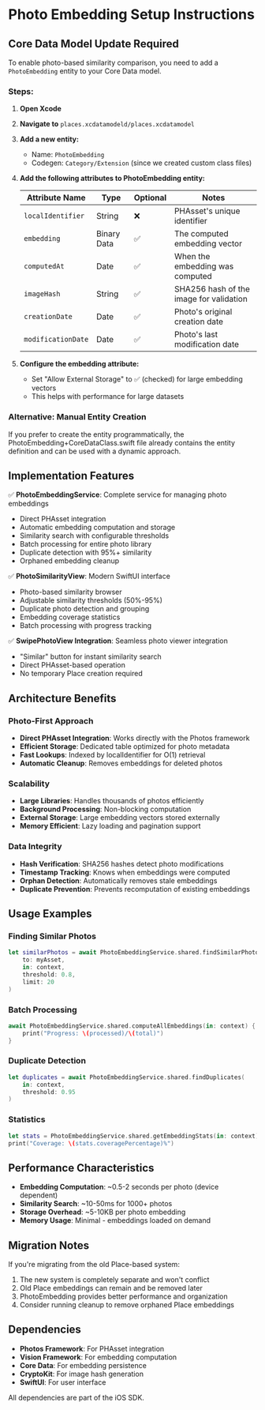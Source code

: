 # Photo Embedding Setup Instructions

## Core Data Model Update Required

To enable photo-based similarity comparison, you need to add a `PhotoEmbedding` entity to your Core Data model.

### Steps:

1. **Open Xcode**
2. **Navigate to** `places.xcdatamodeld/places.xcdatamodel`
3. **Add a new entity:**
   - Name: `PhotoEmbedding`
   - Codegen: `Category/Extension` (since we created custom class files)

4. **Add the following attributes to PhotoEmbedding entity:**

   | Attribute Name     | Type         | Optional | Notes                                    |
   |--------------------|--------------|----------|------------------------------------------|
   | `localIdentifier`  | String       | ❌       | PHAsset's unique identifier             |
   | `embedding`        | Binary Data  | ✅       | The computed embedding vector           |
   | `computedAt`       | Date         | ✅       | When the embedding was computed         |
   | `imageHash`        | String       | ✅       | SHA256 hash of the image for validation |
   | `creationDate`     | Date         | ✅       | Photo's original creation date          |
   | `modificationDate` | Date         | ✅       | Photo's last modification date          |

5. **Configure the embedding attribute:**
   - Set "Allow External Storage" to ✅ (checked) for large embedding vectors
   - This helps with performance for large datasets

### Alternative: Manual Entity Creation

If you prefer to create the entity programmatically, the PhotoEmbedding+CoreDataClass.swift file already contains the entity definition and can be used with a dynamic approach.

## Implementation Features

✅ **PhotoEmbeddingService**: Complete service for managing photo embeddings
- Direct PHAsset integration
- Automatic embedding computation and storage
- Similarity search with configurable thresholds
- Batch processing for entire photo library
- Duplicate detection with 95%+ similarity
- Orphaned embedding cleanup

✅ **PhotoSimilarityView**: Modern SwiftUI interface
- Photo-based similarity browser
- Adjustable similarity thresholds (50%-95%)
- Duplicate photo detection and grouping
- Embedding coverage statistics
- Batch processing with progress tracking

✅ **SwipePhotoView Integration**: Seamless photo viewer integration
- "Similar" button for instant similarity search
- Direct PHAsset-based operation
- No temporary Place creation required

## Architecture Benefits

### Photo-First Approach
- **Direct PHAsset Integration**: Works directly with the Photos framework
- **Efficient Storage**: Dedicated table optimized for photo metadata
- **Fast Lookups**: Indexed by localIdentifier for O(1) retrieval
- **Automatic Cleanup**: Removes embeddings for deleted photos

### Scalability
- **Large Libraries**: Handles thousands of photos efficiently
- **Background Processing**: Non-blocking computation
- **External Storage**: Large embedding vectors stored externally
- **Memory Efficient**: Lazy loading and pagination support

### Data Integrity
- **Hash Verification**: SHA256 hashes detect photo modifications
- **Timestamp Tracking**: Knows when embeddings were computed
- **Orphan Detection**: Automatically removes stale embeddings
- **Duplicate Prevention**: Prevents recomputation of existing embeddings

## Usage Examples

### Finding Similar Photos
```swift
let similarPhotos = await PhotoEmbeddingService.shared.findSimilarPhotos(
    to: myAsset,
    in: context,
    threshold: 0.8,
    limit: 20
)
```

### Batch Processing
```swift
await PhotoEmbeddingService.shared.computeAllEmbeddings(in: context) { processed, total in
    print("Progress: \(processed)/\(total)")
}
```

### Duplicate Detection
```swift
let duplicates = await PhotoEmbeddingService.shared.findDuplicates(
    in: context,
    threshold: 0.95
)
```

### Statistics
```swift
let stats = PhotoEmbeddingService.shared.getEmbeddingStats(in: context)
print("Coverage: \(stats.coveragePercentage)%")
```

## Performance Characteristics

- **Embedding Computation**: ~0.5-2 seconds per photo (device dependent)
- **Similarity Search**: ~10-50ms for 1000+ photos
- **Storage Overhead**: ~5-10KB per photo embedding
- **Memory Usage**: Minimal - embeddings loaded on demand

## Migration Notes

If you're migrating from the old Place-based system:

1. The new system is completely separate and won't conflict
2. Old Place embeddings can remain and be removed later
3. PhotoEmbedding provides better performance and organization
4. Consider running cleanup to remove orphaned Place embeddings

## Dependencies

- **Photos Framework**: For PHAsset integration
- **Vision Framework**: For embedding computation  
- **Core Data**: For embedding persistence
- **CryptoKit**: For image hash generation
- **SwiftUI**: For user interface

All dependencies are part of the iOS SDK.